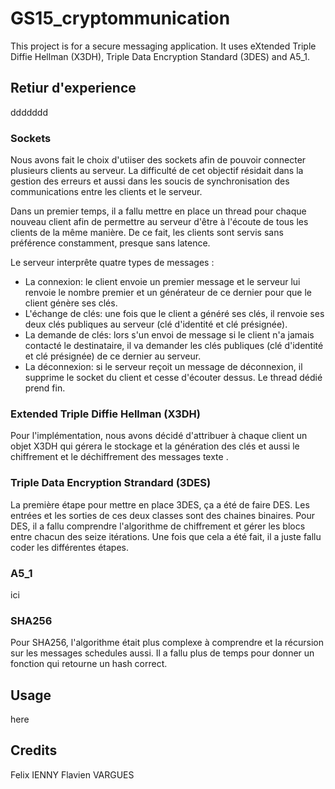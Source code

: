 # GS15_cryptommunication

This project is for a secure messaging application.
It uses eXtended Triple Diffie Hellman (X3DH), Triple Data Encryption Standard (3DES) and A5_1.

## Retiur d'experience

ddddddd

### Sockets

Nous avons fait le choix d'utiiser des sockets afin de pouvoir connecter plusieurs clients au serveur. La difficulté de cet objectif résidait dans la gestion des erreurs et aussi dans les soucis de synchronisation des communications entre les clients et le serveur.

Dans un premier temps, il a fallu mettre en place un thread pour chaque nouveau client afin de permettre au serveur d'être à l'écoute de tous les clients de la même manière. De ce fait, les clients sont servis sans préférence constamment, presque  sans latence.

Le serveur interprête quatre types de messages :

- La connexion: le client envoie un premier message et le serveur lui renvoie le nombre premier et un générateur de ce dernier pour que le client génère ses clés.
- L'échange de clés: une fois que le client a généré ses clés, il renvoie ses deux clés publiques au serveur (clé d'identité et clé présignée).
- La demande de clés: lors s'un envoi de message si le client n'a jamais contacté le destinataire, il va demander les clés publiques (clé d'identité et clé présignée) de ce dernier au serveur.
- La déconnexion: si le serveur reçoit un message de déconnexion, il supprime le socket du client et cesse d'écouter dessus. Le thread dédié prend fin.

### Extended Triple Diffie Hellman (X3DH)

Pour l'implémentation, nous avons décidé d'attribuer à chaque client un objet X3DH qui gérera le stockage et la génération des clés et aussi le chiffrement et le déchiffrement des messages texte .  

### Triple Data Encryption Strandard (3DES)

La première étape pour mettre en place 3DES, ça a été de faire DES. Les entrées et les sorties de ces deux classes sont des chaines binaires. Pour DES, il a fallu comprendre l'algorithme de chiffrement et gérer les blocs entre chacun des seize itérations. Une fois que cela a été fait, il a juste fallu coder les différentes étapes.

### A5_1

ici

### SHA256

Pour SHA256, l'algorithme était plus complexe à comprendre et la récursion sur les messages schedules aussi. Il a fallu plus de temps pour donner un fonction qui retourne un hash correct.

## Usage

here

## Credits

Felix IENNY
Flavien VARGUES
